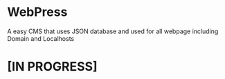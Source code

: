 # WebPress

A easy CMS that uses JSON database and used for all webpage including Domain and Localhosts

# **[IN PROGRESS]**
